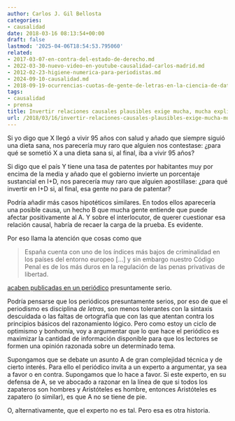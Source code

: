 ```yaml
---
author: Carlos J. Gil Bellosta
categories:
- causalidad
date: 2018-03-16 08:13:54+00:00
draft: false
lastmod: '2025-04-06T18:54:53.795060'
related:
- 2017-03-07-en-contra-del-estado-de-derecho.md
- 2022-03-30-nuevo-video-en-youtube-causalidad-carlos-madrid.md
- 2012-02-23-higiene-numerica-para-periodistas.md
- 2024-09-10-causalidad.md
- 2018-09-19-ocurrencias-cuotas-de-gente-de-letras-en-la-ciencia-de-datos.md
tags:
- causalidad
- prensa
title: Invertir relaciones causales plausibles exige mucha, mucha explicación
url: /2018/03/16/invertir-relaciones-causales-plausibles-exige-mucha-mucha-explicacion/
---
```


Si yo digo que X llegó a vivir 95 años con salud y añado que siempre siguió una dieta sana, nos parecería muy raro que alguien nos contestase: ¿para qué se sometió X a una dieta sana si, al final, iba a vivir 95 años?

Si digo que el país Y tiene una tasa de patentes por habitantes muy por encima de la media y añado que el gobierno invierte un porcentaje sustancial en I+D, nos parecería muy raro que alguien apostillase: ¿para qué invertir en I+D si, al final, esa gente no para de patentar?

Podría añadir más casos hipotéticos similares. En todos ellos aparecería una posible causa, un hecho B que mucha gente entiende que puede afectar positivamente al A. Y sobre el interlocutor, de querer cuestionar esa relación causal, habría de recaer la carga de la prueba. Es evidente.

Por eso llama la atención que cosas como que

>España cuenta con uno de los índices más bajos de criminalidad en los países del entorno europeo [...] y sin embargo nuestro Código Penal es de los más duros en la regulación de las penas privativas de libertad.

[acaben publicadas en un periódico](https://elpais.com/elpais/2018/03/14/opinion/1521045684_650337.html) presuntamente serio.

Podría pensarse que los periódicos presuntamente serios, por eso de que el periodismo es disciplina _de letras_, son menos tolerantes con la sintaxis descuidada o las faltas de ortografía que con las que atentan contra los principios básicos del razonamiento lógico. Pero como estoy un ciclo de optimismo y bonhomía, voy a argumentar que lo que hace el periódico es maximizar la cantidad de información disponible para que los lectores se formen una opinión razonada sobre un determinado tema.

Supongamos que se debate un asunto A de gran complejidad técnica y de cierto interés. Para ello el periódico invita a un experto a argumentar, ya sea a favor o en contra. Supongamos que lo hace a favor. Si este experto, en su defensa de A, se ve abocado a razonar en la línea de que si todos los zapateros son hombres y Aristóteles es hombre, entonces Aristóteles es zapatero (o similar), es que A no se tiene de pie.

O, alternativamente, que el experto no es tal. Pero esa es otra historia.